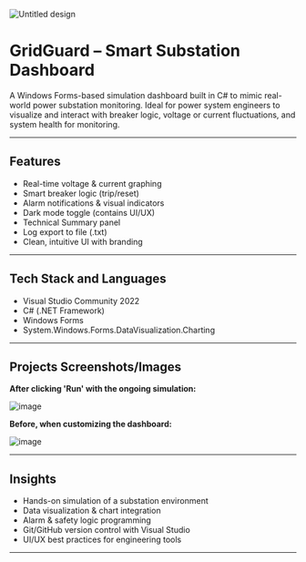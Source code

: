 ![Untitled design](https://github.com/user-attachments/assets/84e4c3bd-0cef-4fc4-bfce-1c68c4dfe1e5)


# GridGuard – Smart Substation Dashboard

A Windows Forms-based simulation dashboard built in C# to mimic real-world power substation monitoring. Ideal for power system engineers to visualize and interact with breaker logic, voltage or current fluctuations, and system health for monitoring.

---

## Features

- Real-time voltage & current graphing
- Smart breaker logic (trip/reset)
- Alarm notifications & visual indicators
- Dark mode toggle (contains UI/UX)
- Technical Summary panel
- Log export to file (.txt)
- Clean, intuitive UI with branding

---

## Tech Stack and Languages

- Visual Studio Community 2022
- C# (.NET Framework)
- Windows Forms
- System.Windows.Forms.DataVisualization.Charting

---

## Projects Screenshots/Images 

**After clicking 'Run' with the ongoing simulation:**


![image](https://github.com/user-attachments/assets/641d6a12-814d-4f17-ac95-18e5f41d8983)

**Before, when customizing the dashboard:**


![image](https://github.com/user-attachments/assets/a68197f0-99f2-47df-a75a-b3e192233821)

---

## Insights

- Hands-on simulation of a substation environment
- Data visualization & chart integration
- Alarm & safety logic programming
- Git/GitHub version control with Visual Studio
- UI/UX best practices for engineering tools

---



